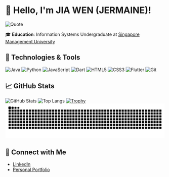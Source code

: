 # 👋 Hello, I'm JIA WEN (JERMAINE)!

![Quote](https://quotes-github-readme.vercel.app/api?type=horizontal&theme=light)


🎓 **Education**: Information Systems Undergraduate at [Singapore Management University](https://www.smu.edu.sg)

## 🔧 Technologies & Tools

![Java](https://img.shields.io/badge/Java-ED8B00?style=flat-square&logo=java&logoColor=white)
![Python](https://img.shields.io/badge/Python-3776AB?style=flat-square&logo=python&logoColor=white)
![JavaScript](https://img.shields.io/badge/JavaScript-F7DF1E?style=flat-square&logo=javascript&logoColor=black)
![Dart](https://img.shields.io/badge/Dart-0175C2?style=flat-square&logo=dart&logoColor=white)
![HTML5](https://img.shields.io/badge/HTML5-E34F26?style=flat-square&logo=html5&logoColor=white)
![CSS3](https://img.shields.io/badge/CSS3-1572B6?style=flat-square&logo=css3&logoColor=white)
![Flutter](https://img.shields.io/badge/Flutter-02569B?style=flat-square&logo=flutter&logoColor=white)
![Git](https://img.shields.io/badge/Git-F05032?style=flat-square&logo=git&logoColor=white)

## 📈 GitHub Stats

![GitHub Stats](https://github-readme-stats.vercel.app/api?username=JIAWEN-NG&show_icons=true&theme=default)
![Top Langs](https://github-readme-stats.vercel.app/api/top-langs/?username=JIAWEN-NG&layout=compact&theme=default)
[![Trophy](https://github-profile-trophy.vercel.app/?username=JIAWEN-NG&theme=gruvbox&row=2&column=3)](https://github.com/ryo-ma/github-profile-trophy)
![Snake animation](https://github.com/JIAWEN-NG/JIAWEN-NG/blob/output/github-contribution-grid-snake.svg)



## 🔗 Connect with Me

- [LinkedIn](https://www.linkedin.com/in/ng-jia-wen-2002/)
- [Personal Portfolio](https://jiawen-ng.github.io/)

